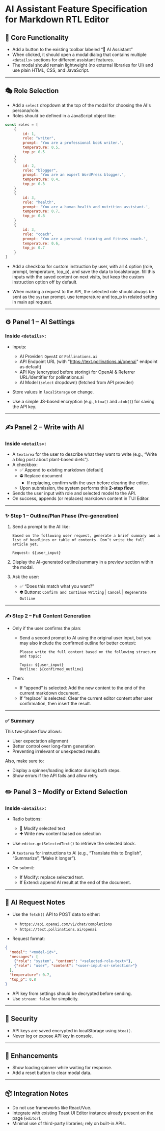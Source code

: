 # AI Assistant Feature Specification for Markdown RTL Editor

## 🔧 Core Functionality
- Add a button to the existing toolbar labeled “🧠 AI Assistant”
- When clicked, it should open a modal dialog that contains multiple `<details>` sections for different assistant features.
- The modal should remain lightweight (no external libraries for UI) and use plain HTML, CSS, and JavaScript.

---

## 🎭 Role Selection
- Add a `select` dropdown at the top of the modal for choosing the AI's persona/role.
- Roles should be defined in a JavaScript object like:

```js
const roles = [
    {
        id: 1,
        role: "writer",
        prompt: 'You are a professional book writer.',
        temperature: 0.5,
        top_p: 0.5
    }
    {
        id: 2,
        role: "blogger",
        prompt: 'You are an expert WordPress blogger.',
        temperature: 0.4,
        top_p: 0.3
    }
    {
        id: 3,
        role: "health",
        prompt: 'You are a human health and nutrition assistant.',
        temperature: 0.7,
        top_p: 0.8
    }
    {
        id: 3,
        role: "coach",
        prompt: 'You are a personal training and fitness coach.',
        temperature: 0.6,
        top_p: 0.7
    }
]
````

- Add a checkbox for custom instruction by user, with all 4 option (role, prompt, temperature, top_p), and save the data to localstorage. fill this inputs with the saved content on next visits, but keep the custom instruction option off by default.


* When making a request to the API, the selected role should always be sent as the `system` prompt. use temperature and top_p in related setting in main api request.

---

## ⚙️ Panel 1 – AI Settings

### Inside `<details>`:

* Inputs:

  * AI Provider: `OpenAI` or `Pollinations.ai`
  * API Endpoint URL (with "https://text.pollinations.ai/openai" endpoint as default)
  * API Key (encrypted before storing) for OpenAI & Referrer URL/Identifier for pollinations.ai
  * AI Model (`select` dropdown) (fetched from API provider)
* Store values in `localStorage` on change.
* Use a simple JS-based encryption (e.g., `btoa()` and `atob()`) for saving the API key.

---

## ✍️ Panel 2 – Write with AI
### Inside `<details>`:
- A `textarea` for the user to describe what they want to write (e.g., “Write a blog post about plant-based diets”).
- A checkbox:
  - ✅ Append to existing markdown (default)
  - ⛔ Replace document
    - If replacing, confirm with the user before clearing the editor.
  - Upon submission, the system performs this **2-step flow**:
- Sends the user input with role and selected model to the API.
- On success, appends (or replaces) markdown content in TUI Editor.
  
---

### ✨ Step 1 – Outline/Plan Phase (Pre-generation)
1. Send a prompt to the AI like:
   ```text
   Based on the following user request, generate a brief summary and a list of headlines or table of contents. Don’t write the full article yet.

   Request: ${user_input}
    ```

2. Display the AI-generated outline/summary in a preview section within the modal.
3. Ask the user:

   * ✅ “Does this match what you want?”
   * ⛔ Buttons: `Confirm and Continue Writing` | `Cancel` | `Regenerate Outline`

---

### ✍️ Step 2 – Full Content Generation

* Only if the user confirms the plan:

  * Send a second prompt to AI using the original user input, but you may also include the confirmed outline for better context:

    ```text
    Please write the full content based on the following structure and topic:

    Topic: ${user_input}
    Outline: ${confirmed_outline}
    ```

* Then:

  * If “append” is selected: Add the new content to the end of the current markdown document.
  * If “replace” is selected: Clear the current editor content after user confirmation, then insert the result.

---

### ✅ Summary

This two-phase flow allows:

* User expectation alignment
* Better control over long-form generation
* Preventing irrelevant or unexpected results

Also, make sure to:

* Display a spinner/loading indicator during both steps.
* Show errors if the API fails and allow retry.


## ✏️ Panel 3 – Modify or Extend Selection

### Inside `<details>`:

* Radio buttons:

  * 🔄 Modify selected text
  * ➕ Write new content based on selection
* Use `editor.getSelectedText()` to retrieve the selected block.
* A `textarea` for instructions to AI (e.g., “Translate this to English”, “Summarize”, “Make it longer”).
* On submit:

  * If Modify: replace selected text.
  * If Extend: append AI result at the end of the document.

---

## 🧠 AI Request Notes

* Use the `fetch()` API to POST data to either:

  * `https://api.openai.com/v1/chat/completions`
  * `https://text.pollinations.ai/openai`
* Request format:

```json
{
  "model": "<model-id>",
  "messages": [
    {"role": "system", "content": "<selected-role-text>"},
    {"role": "user", "content": "<user-input-or-selection>"}
  ],
  "temperature": 0.7,
  "top_p": 0.8
}
```

* API key from settings should be decrypted before sending.
* Use `stream: false` for simplicity.

---

## 🔐 Security

* API keys are saved encrypted in localStorage using `btoa()`.
* Never log or expose API key in console.

---

## 🧪 Enhancements

* Show loading spinner while waiting for response.
* Add a reset button to clear modal data.

---

## 📦 Integration Notes

* Do not use frameworks like React/Vue.
* Integrate with existing Toast UI Editor instance already present on the page (`editor`).
* Minimal use of third-party libraries; rely on built-in APIs.


